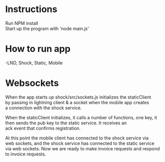 # Instructions
Run NPM install  
Start up the program with 'node main.js'  

# How to run app  
-LND, Shock, Static, Mobile   

# Websockets  
When the app starts up shock/src/sockets.js initializes the staticClient  
by passing in lightning client & a socket when the mobile app creates   
a connection with the shock service.   

When the staticClient initializes, it calls a number of functions, one
key, it then sends the pub key to the static service. It receives an   
ack event that  confirms registration.

At this point the mobile client has connected to the shock service via   
web sockets, and the shock service has connected to the static service   
via web sockets. Now we are ready to make invoice requests and respond   
to invoice requests.   
